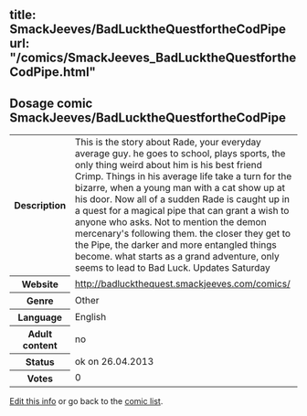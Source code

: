 title: SmackJeeves/BadLucktheQuestfortheCodPipe
url: "/comics/SmackJeeves_BadLucktheQuestfortheCodPipe.html"
---
Dosage comic SmackJeeves/BadLucktheQuestfortheCodPipe
-----------------------------------------

<p id="msg"></p>
<script type="text/javascript">
if (window.location.search === '?edit_info_mail=sent_ok') {
  var elem = document.getElementById("msg");
  elem.innerHTML = 'Edited information sucessfully sent.';
  elem.className = 'ok';
}
</script>
<table class="comicinfo">
<tr>
<th>Description</th><td>This is the story about Rade, your everyday average guy. he goes to school, plays sports, the only thing weird about him is his best friend Crimp. Things in his average life take a turn for the bizarre, when a young man with a cat show up at his door. Now all of a sudden Rade is caught up in a quest for a magical pipe that can grant a wish to anyone who asks. Not to mention the demon mercenary's following them. the closer they get to the Pipe, the darker and more entangled things become. what starts as a grand adventure, only seems to lead to Bad Luck. Updates Saturday</td>
</tr>
<tr>
<th>Website</th><td><a href="http://badluckthequest.smackjeeves.com/comics/">http://badluckthequest.smackjeeves.com/comics/</a></td>
</tr>
<tr>
<th>Genre</th><td>Other</td>
</tr>
<tr>
<th>Language</th><td>English</td>
</tr>
<tr>
<th>Adult content</th><td>no</td>
</tr>
<tr>
<th>Status</th><td>ok on 26.04.2013</td>
</tr>
<tr>
<th>Votes</th><td>0</td>
</tr>
</table>

[Edit this info](SmackJeeves_BadLucktheQuestfortheCodPipe_edit.html) or go back to the [comic list](../comic-index.html).
